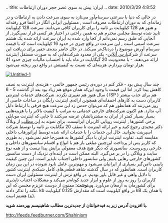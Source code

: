 .. title: ایران‌: پیش به سوی عصر حجر دوران ارتباطات‌ .. date: 2010/3/29
4:8:52

در حالی که دنیا با سرعتی سرسام‌آور می‌تازد به سوی سرعت دادن به ارتباطات
و در زمانه‌ای که به دوران ارتباطات معروف است , مسئولین ایرانی انگار در
اغما فرو رفته‌اند و هنوز هم 128 کیلوبایت بر ثانیه را برای کاربران کافی
می‌دانند‌. سرعت 128 کیلوبایت تایید شده توسط مجلس محترم هم به همین راحتی
در اختیار هر کسی قرار نمی‌گیرد‌, از آنجایی که طبق رسم نمی‌دانم از کجا
وارد شده به ایران سرعت ارائه شده یک هشتم سرعت اسمی‌ است‌ , این سرعت در
واقع چیزی در حدود 16 کیلوبایت است که با قیمت سر‌سام آورش موضوع را
درد‌ناک‌تر می‌کند‌. در حال حاضر بنده‌ی حقیر برای دریافت این سرعت از
شرکت[پارس ‌آنلاین](http://www.parsonline.com/fa)- یکی از معدود شرکت‌هایی
که به صورت مستقل اینترنت ارائه می‌دهند‌. - با محدودیت 20 گیگابایت در ماه
باید با احتساب مالیات چیزی حدود 41 هزار تومان بپردازم‌. هزینه‌ای که نسبت
به کیفییتش در واقع دور ریخته می‌شود‌.

[![](http://shahinism.files.wordpress.com/2010/03/untitled-11.jpg "Untitled-1")](http://shahinism.files.wordpress.com/2010/03/untitled-11.jpg)

چند سال پیش بود - فکر کنم در دوره‌ی رئیس جمهور خاتمی - هزینه‌ی اینترنت
به نصف کاهش پیدا کرد‌, اما این قیمت با وجود این‌که همان موقع هم زیاد بود
بعد از گذشت 5 - 6 سال هنوز هم تغییری نکرده‌. شرکت‌های خدمات اینترنتی (
ISP ) هم برای جذب بیشتر کاربران دست به کار‌های احمقانه‌ای همچونن ارائه‌ی
اینترنت رایگان در ساعات خاصی از روز می‌زنند که همانطور هم که می‌توان حدس
زد این سرعت هیچ فرقی با ارتباط دایل آپ ندارد‌. هم اکنون شرکت‌های خارجی
خدماتی به مراتب با کیفیت بالاتر را با هزینه‌هایی بسیار بسیار کمتر از
ایران به مشتریانشان عرضه می‌کنند تا جایی که اینترنت موبایلی برخی کشور‌ها
, اینترنت رویایی کاربران ایرانیست‌. برای نمونه به [این
مطلب](http://1pezeshk.com/archives/2010/03/htc-evo-4g.html) از وبلاگ
دکتر مجیدی رجوع کنید و خبر ارائه اینترنت تا سقف 20 مگابایت بر ثانیه را
توسط شرکت اسپرینت بخوانید‌. حال این خدمات را با خدمات ارائه شده توسط
اپراتور‌هاب داخلی مقایسه کنید‌. تفاوت اینترنت ایران با دیگر کشور‌ها به
همین‌جا ختم نمی‌شود , به طوری که کاربر پس از پرداخت این‌چنین مبلغی باز
هم با انواع و اقسام سانسور‌های داخلی و خارحی روبروست‌. سانسوری که دیگر
هیچ هدف معقولی برایش پیدا نیست و از همه نوع سایت و وبلاگی را در بر
می‌گیرد‌. البته ممکن است در آینده‌ای نزدیک از دست سانسور کشور‌های خارجی
رهایی یابیم‌, ولی سانسور داخلی اجتناب ناپذیر است‌. این چنین کیفیت پایینی
دامن‌گیر بسیاری از ایرانیان می‌شود و مهم‌ترین عامل نابود شونده در این
بین زمان کاربران است‌. همانطور که در سال گذشته شاهد قطعی‌های کامل شبکه‌ی
اینترنت کشور با دلایل واهی و غیر قابل باور بودیم. در واقع ترس از اینترنت
مسئولین ایران دست کاربران را روز به روز از علوم و ابزار جدید کوتاه‌تر
می‌کند و مشکلات اجتناب ناپذیری برای کشورمان به ارمغان می‌آورد‌.
**پی‌نوشت‌:** ممنون از دوست عزیزم محسن که این نکته را تذکر دادند‌. kb در
واقع کیلوبیت است که مقدارش 0.125 کیلوبایت kB یا همان یک هشتم است‌
([+](http://www.google.com/search?hl=fa&client=firefox-a&hs=EUQ&rls=org.mozilla%3Aen-US%3Aofficial&q=convert+kb+to+KB&btnG=%D8%A8%D9%8A%D8%A7%D8%A8&lr=)).

**با افزودن آدرس زیر به فید‌خوانتان از جدید‌ترین مطالب شاهینیسم بهره‌مند
شوید‌.**

<http://feeds.feedburner.com/Shahinism>
